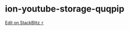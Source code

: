 # ion-youtube-storage-quqpip

[Edit on StackBlitz ⚡️](https://stackblitz.com/edit/ion-youtube-storage-quqpip)